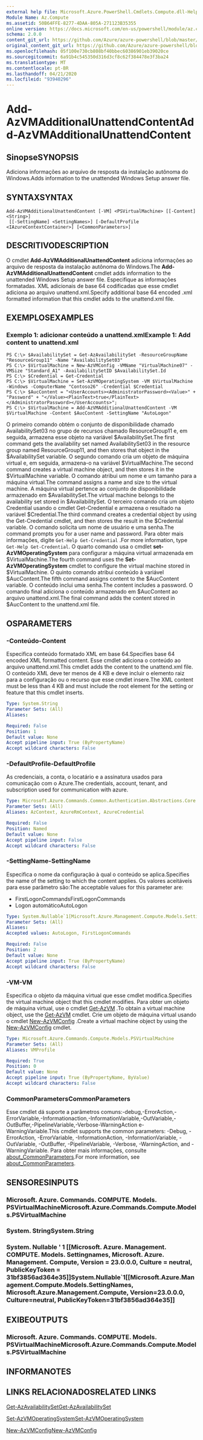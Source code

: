 ```yaml
---
external help file: Microsoft.Azure.PowerShell.Cmdlets.Compute.dll-Help.xml
Module Name: Az.Compute
ms.assetid: 50B64FFE-8277-4DAA-805A-271123B35355
online version: https://docs.microsoft.com/en-us/powershell/module/az.compute/add-azvmadditionalunattendcontent
schema: 2.0.0
content_git_url: https://github.com/Azure/azure-powershell/blob/master/src/Compute/Compute/help/Add-AzVMAdditionalUnattendContent.md
original_content_git_url: https://github.com/Azure/azure-powershell/blob/master/src/Compute/Compute/help/Add-AzVMAdditionalUnattendContent.md
ms.openlocfilehash: 05f100e730cb808bf40bbec60386901eb39020ce
ms.sourcegitcommit: 6a91b4c545350d316d3cf8c62f384478e3f3ba24
ms.translationtype: MT
ms.contentlocale: pt-BR
ms.lasthandoff: 04/21/2020
ms.locfileid: "93940296"
---
```

# <span data-ttu-id="5163f-101">Add-AzVMAdditionalUnattendContent</span><span class="sxs-lookup"><span data-stu-id="5163f-101">Add-AzVMAdditionalUnattendContent</span></span>

## <span data-ttu-id="5163f-102">Sinopse</span><span class="sxs-lookup"><span data-stu-id="5163f-102">SYNOPSIS</span></span>
<span data-ttu-id="5163f-103">Adiciona informações ao arquivo de resposta da instalação autônoma do Windows.</span><span class="sxs-lookup"><span data-stu-id="5163f-103">Adds information to the unattended Windows Setup answer file.</span></span>

## <span data-ttu-id="5163f-104">SYNTAX</span><span class="sxs-lookup"><span data-stu-id="5163f-104">SYNTAX</span></span>

```
Add-AzVMAdditionalUnattendContent [-VM] <PSVirtualMachine> [[-Content] <String>]
 [[-SettingName] <SettingNames>] [-DefaultProfile <IAzureContextContainer>] [<CommonParameters>]
```

## <span data-ttu-id="5163f-105">DESCRITIVO</span><span class="sxs-lookup"><span data-stu-id="5163f-105">DESCRIPTION</span></span>
<span data-ttu-id="5163f-106">O cmdlet **Add-AzVMAdditionalUnattendContent** adiciona informações ao arquivo de resposta da instalação autônoma do Windows.</span><span class="sxs-lookup"><span data-stu-id="5163f-106">The **Add-AzVMAdditionalUnattendContent** cmdlet adds information to the unattended Windows Setup answer file.</span></span>
<span data-ttu-id="5163f-107">Especifique as informações formatadas. XML adicionais de base 64 codificadas que esse cmdlet adiciona ao arquivo unattend.xml.</span><span class="sxs-lookup"><span data-stu-id="5163f-107">Specify additional base 64 encoded .xml formatted information that this cmdlet adds to the unattend.xml file.</span></span>

## <span data-ttu-id="5163f-108">EXEMPLOS</span><span class="sxs-lookup"><span data-stu-id="5163f-108">EXAMPLES</span></span>

### <span data-ttu-id="5163f-109">Exemplo 1: adicionar conteúdo a unattend.xml</span><span class="sxs-lookup"><span data-stu-id="5163f-109">Example 1: Add content to unattend.xml</span></span>
```
PS C:\> $AvailabilitySet = Get-AzAvailabilitySet -ResourceGroupName "ResourceGroup11" -Name "AvailabilitySet03"
PS C:\> $VirtualMachine = New-AzVMConfig -VMName "VirtualMachine07" -VMSize "Standard_A1" -AvailabilitySetID $AvailabilitySet.Id 
PS C:\> $Credential = Get-Credential
PS C:\> $VirtualMachine = Set-AzVMOperatingSystem -VM $VirtualMachine  -Windows -ComputerName "Contoso26" -Credential $Credential
PS C:\> $AucContent = "<UserAccounts><AdministratorPassword><Value>" + "Password" + "</Value><PlainText>true</PlainText></AdministratorPassword></UserAccounts>";
PS C:\> $VirtualMachine = Add-AzVMAdditionalUnattendContent -VM $VirtualMachine -Content $AucContent -SettingName "AutoLogon"
```

<span data-ttu-id="5163f-110">O primeiro comando obtém o conjunto de disponibilidade chamado AvailabilitySet03 no grupo de recursos chamado ResourceGroup11 e, em seguida, armazena esse objeto na variável $AvailabilitySet.</span><span class="sxs-lookup"><span data-stu-id="5163f-110">The first command gets the availability set named AvailabilitySet03 in the resource group named ResourceGroup11, and then stores that object in the $AvailabilitySet variable.</span></span>
<span data-ttu-id="5163f-111">O segundo comando cria um objeto de máquina virtual e, em seguida, armazena-o na variável $VirtualMachine.</span><span class="sxs-lookup"><span data-stu-id="5163f-111">The second command creates a virtual machine object, and then stores it in the $VirtualMachine variable.</span></span>
<span data-ttu-id="5163f-112">O comando atribui um nome e um tamanho para a máquina virtual.</span><span class="sxs-lookup"><span data-stu-id="5163f-112">The command assigns a name and size to the virtual machine.</span></span>
<span data-ttu-id="5163f-113">A máquina virtual pertence ao conjunto de disponibilidade armazenado em $AvailabilitySet.</span><span class="sxs-lookup"><span data-stu-id="5163f-113">The virtual machine belongs to the availability set stored in $AvailabilitySet.</span></span>
<span data-ttu-id="5163f-114">O terceiro comando cria um objeto Credential usando o cmdlet Get-Credential e armazena o resultado na variável $Credential.</span><span class="sxs-lookup"><span data-stu-id="5163f-114">The third command creates a credential object by using the Get-Credential cmdlet, and then stores the result in the $Credential variable.</span></span>
<span data-ttu-id="5163f-115">O comando solicita um nome de usuário e uma senha.</span><span class="sxs-lookup"><span data-stu-id="5163f-115">The command prompts you for a user name and password.</span></span>
<span data-ttu-id="5163f-116">Para obter mais informações, digite `Get-Help Get-Credential` .</span><span class="sxs-lookup"><span data-stu-id="5163f-116">For more information, type `Get-Help Get-Credential`.</span></span>
<span data-ttu-id="5163f-117">O quarto comando usa o cmdlet **set-AzVMOperatingSystem** para configurar a máquina virtual armazenada em $VirtualMachine.</span><span class="sxs-lookup"><span data-stu-id="5163f-117">The fourth command uses the **Set-AzVMOperatingSystem** cmdlet to configure the virtual machine stored in $VirtualMachine.</span></span>
<span data-ttu-id="5163f-118">O quinto comando atribui conteúdo à variável $AucContent.</span><span class="sxs-lookup"><span data-stu-id="5163f-118">The fifth command assigns content to the $AucContent variable.</span></span>
<span data-ttu-id="5163f-119">O conteúdo inclui uma senha.</span><span class="sxs-lookup"><span data-stu-id="5163f-119">The content includes a password.</span></span>
<span data-ttu-id="5163f-120">O comando final adiciona o conteúdo armazenado em $AucContent ao arquivo unattend.xml.</span><span class="sxs-lookup"><span data-stu-id="5163f-120">The final command adds the content stored in $AucContent to the unattend.xml file.</span></span>

## <span data-ttu-id="5163f-121">OS</span><span class="sxs-lookup"><span data-stu-id="5163f-121">PARAMETERS</span></span>

### <span data-ttu-id="5163f-122">-Conteúdo</span><span class="sxs-lookup"><span data-stu-id="5163f-122">-Content</span></span>
<span data-ttu-id="5163f-123">Especifica conteúdo formatado XML em base 64.</span><span class="sxs-lookup"><span data-stu-id="5163f-123">Specifies base 64 encoded XML formatted content.</span></span>
<span data-ttu-id="5163f-124">Esse cmdlet adiciona o conteúdo ao arquivo unattend.xml.</span><span class="sxs-lookup"><span data-stu-id="5163f-124">This cmdlet adds the content to the unattend.xml file.</span></span>
<span data-ttu-id="5163f-125">O conteúdo XML deve ter menos de 4 KB e deve incluir o elemento raiz para a configuração ou o recurso que esse cmdlet insere.</span><span class="sxs-lookup"><span data-stu-id="5163f-125">The XML content must be less than 4 KB and must include the root element for the setting or feature that this cmdlet inserts.</span></span>

```yaml
Type: System.String
Parameter Sets: (All)
Aliases:

Required: False
Position: 1
Default value: None
Accept pipeline input: True (ByPropertyName)
Accept wildcard characters: False
```

### <span data-ttu-id="5163f-126">-DefaultProfile</span><span class="sxs-lookup"><span data-stu-id="5163f-126">-DefaultProfile</span></span>
<span data-ttu-id="5163f-127">As credenciais, a conta, o locatário e a assinatura usados para comunicação com o Azure.</span><span class="sxs-lookup"><span data-stu-id="5163f-127">The credentials, account, tenant, and subscription used for communication with azure.</span></span>

```yaml
Type: Microsoft.Azure.Commands.Common.Authentication.Abstractions.Core.IAzureContextContainer
Parameter Sets: (All)
Aliases: AzContext, AzureRmContext, AzureCredential

Required: False
Position: Named
Default value: None
Accept pipeline input: False
Accept wildcard characters: False
```

### <span data-ttu-id="5163f-128">-SettingName</span><span class="sxs-lookup"><span data-stu-id="5163f-128">-SettingName</span></span>
<span data-ttu-id="5163f-129">Especifica o nome da configuração à qual o conteúdo se aplica.</span><span class="sxs-lookup"><span data-stu-id="5163f-129">Specifies the name of the setting to which the content applies.</span></span>
<span data-ttu-id="5163f-130">Os valores aceitáveis para esse parâmetro são:</span><span class="sxs-lookup"><span data-stu-id="5163f-130">The acceptable values for this parameter are:</span></span>
- <span data-ttu-id="5163f-131">FirstLogonCommands</span><span class="sxs-lookup"><span data-stu-id="5163f-131">FirstLogonCommands</span></span>
- <span data-ttu-id="5163f-132">Logon automático</span><span class="sxs-lookup"><span data-stu-id="5163f-132">AutoLogon</span></span>

```yaml
Type: System.Nullable`1[Microsoft.Azure.Management.Compute.Models.SettingNames]
Parameter Sets: (All)
Aliases:
Accepted values: AutoLogon, FirstLogonCommands

Required: False
Position: 2
Default value: None
Accept pipeline input: True (ByPropertyName)
Accept wildcard characters: False
```

### <span data-ttu-id="5163f-133">-VM</span><span class="sxs-lookup"><span data-stu-id="5163f-133">-VM</span></span>
<span data-ttu-id="5163f-134">Especifica o objeto da máquina virtual que esse cmdlet modifica.</span><span class="sxs-lookup"><span data-stu-id="5163f-134">Specifies the virtual machine object that this cmdlet modifies.</span></span>
<span data-ttu-id="5163f-135">Para obter um objeto de máquina virtual, use o cmdlet [Get-AzVM](./Get-AzVM.md) .</span><span class="sxs-lookup"><span data-stu-id="5163f-135">To obtain a virtual machine object, use the [Get-AzVM](./Get-AzVM.md) cmdlet.</span></span>
<span data-ttu-id="5163f-136">Crie um objeto de máquina virtual usando o cmdlet [New-AzVMConfig](./New-AzVMConfig.md) .</span><span class="sxs-lookup"><span data-stu-id="5163f-136">Create a virtual machine object by using the [New-AzVMConfig](./New-AzVMConfig.md) cmdlet.</span></span>

```yaml
Type: Microsoft.Azure.Commands.Compute.Models.PSVirtualMachine
Parameter Sets: (All)
Aliases: VMProfile

Required: True
Position: 0
Default value: None
Accept pipeline input: True (ByPropertyName, ByValue)
Accept wildcard characters: False
```

### <span data-ttu-id="5163f-137">CommonParameters</span><span class="sxs-lookup"><span data-stu-id="5163f-137">CommonParameters</span></span>
<span data-ttu-id="5163f-138">Esse cmdlet dá suporte a parâmetros comuns:-debug,-ErrorAction,-ErrorVariable,-Informationaction,-InformationVariable,-OutVariable,-OutBuffer,-PipelineVariable,-Verbose-WarningAction e-WarningVariable.</span><span class="sxs-lookup"><span data-stu-id="5163f-138">This cmdlet supports the common parameters: -Debug, -ErrorAction, -ErrorVariable, -InformationAction, -InformationVariable, -OutVariable, -OutBuffer, -PipelineVariable, -Verbose, -WarningAction, and -WarningVariable.</span></span> <span data-ttu-id="5163f-139">Para obter mais informações, consulte [about_CommonParameters](http://go.microsoft.com/fwlink/?LinkID=113216).</span><span class="sxs-lookup"><span data-stu-id="5163f-139">For more information, see [about_CommonParameters](http://go.microsoft.com/fwlink/?LinkID=113216).</span></span>

## <span data-ttu-id="5163f-140">SENSORES</span><span class="sxs-lookup"><span data-stu-id="5163f-140">INPUTS</span></span>

### <span data-ttu-id="5163f-141">Microsoft. Azure. Commands. COMPUTE. Models. PSVirtualMachine</span><span class="sxs-lookup"><span data-stu-id="5163f-141">Microsoft.Azure.Commands.Compute.Models.PSVirtualMachine</span></span>

### <span data-ttu-id="5163f-142">System. String</span><span class="sxs-lookup"><span data-stu-id="5163f-142">System.String</span></span>

### <span data-ttu-id="5163f-143">System. Nullable ' 1 [[Microsoft. Azure. Management. COMPUTE. Models. Settingnames, Microsoft. Azure. Management. Compute, Version = 23.0.0.0, Culture = neutral, PublicKeyToken = 31bf3856ad364e35]]</span><span class="sxs-lookup"><span data-stu-id="5163f-143">System.Nullable\`1[[Microsoft.Azure.Management.Compute.Models.SettingNames, Microsoft.Azure.Management.Compute, Version=23.0.0.0, Culture=neutral, PublicKeyToken=31bf3856ad364e35]]</span></span>

## <span data-ttu-id="5163f-144">EXIBE</span><span class="sxs-lookup"><span data-stu-id="5163f-144">OUTPUTS</span></span>

### <span data-ttu-id="5163f-145">Microsoft. Azure. Commands. COMPUTE. Models. PSVirtualMachine</span><span class="sxs-lookup"><span data-stu-id="5163f-145">Microsoft.Azure.Commands.Compute.Models.PSVirtualMachine</span></span>

## <span data-ttu-id="5163f-146">INFORMA</span><span class="sxs-lookup"><span data-stu-id="5163f-146">NOTES</span></span>

## <span data-ttu-id="5163f-147">LINKS RELACIONADOS</span><span class="sxs-lookup"><span data-stu-id="5163f-147">RELATED LINKS</span></span>

[<span data-ttu-id="5163f-148">Get-AzAvailabilitySet</span><span class="sxs-lookup"><span data-stu-id="5163f-148">Get-AzAvailabilitySet</span></span>](./Get-AzAvailabilitySet.md)

[<span data-ttu-id="5163f-149">Set-AzVMOperatingSystem</span><span class="sxs-lookup"><span data-stu-id="5163f-149">Set-AzVMOperatingSystem</span></span>](./Set-AzVMOperatingSystem.md)

[<span data-ttu-id="5163f-150">New-AzVMConfig</span><span class="sxs-lookup"><span data-stu-id="5163f-150">New-AzVMConfig</span></span>](./New-AzVMConfig.md)
